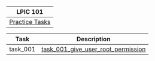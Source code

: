 
| LPIC 101                                            |
|-------------------------------------------------|
| [Practice Tasks](MyDevops/Linux/LPIC/LPIC101/Task1.md)

| Task     | Description                                                                     |
|----------|---------------------------------------------------------------------------------|
| task_001 | [task_001_give_user_root_permission](LPIC101/Task1)                   |